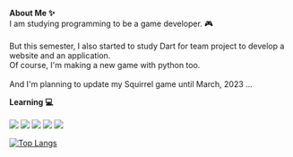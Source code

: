 <b>About Me ✨</b><br>
I am studying programming to be a game developer. 🎮 <br><br>
But this semester, I also started to study Dart for team project to develop a website and an application. <br>
Of course, I'm making a new game with python too. <br><br>
And I'm planning to update my Squirrel game until March, 2023 ...

<b>Learning 💻</b><br><br>
<img src="https://img.shields.io/badge/Python-3776AB?style=flat-square&logo=Python&logoColor=white"/>
<img src="https://img.shields.io/badge/JavaScript-F7DF1E?style=flat-square&logo=Javascript&logoColor=black"/>
<img src="https://img.shields.io/badge/C sharp-239120?style=flat-square&logo=CSharp&logoColor=white"/>
<img src="https://img.shields.io/badge/C++-00599C?style=flat-square&logo=c%2B%2B&logoColor=white"/>
<img src="https://img.shields.io/badge/dart-%230175C2.svg?style=flat-square&logo=dart&logoColor=white"/>

[![Top Langs](https://github-readme-stats.vercel.app/api/top-langs/?username=doyon33&layout=compact)](https://github.com/doyon33/github-readme-stats)
